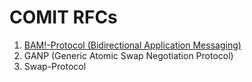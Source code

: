 # COMIT RFCs

1. [BAM!-Protocol (Bidirectional Application Messaging)](./RFC-001-BAM.md)
2. GANP (Generic Atomic Swap Negotiation Protocol)
3. Swap-Protocol